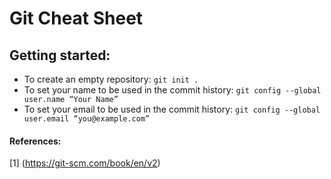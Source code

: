# Git Cheat Sheet

## Getting started:
- To create an empty repository: ` git init . `
- To set your name to be used in the commit history: `git config --global user.name “Your Name”`
- To set your email to be used in the commit history: `git config --global user.email “you@example.com”`


#### References:
[1] (https://git-scm.com/book/en/v2)
